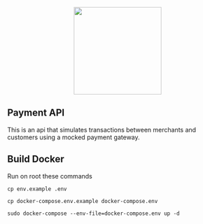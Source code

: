 <p align="center"><img src="https://s3-sa-east-1.amazonaws.com/prod-jobsite-files.kenoby.com/uploads/q2pay-1645390590-q2-logotipo-azulpng.png" width="200"></p>


## Payment API

This is an api that simulates transactions between merchants and customers using a mocked payment gateway.

## Build Docker
Run on root these commands
```
cp env.example .env

cp docker-compose.env.example docker-compose.env

sudo docker-compose --env-file=docker-compose.env up -d
```


